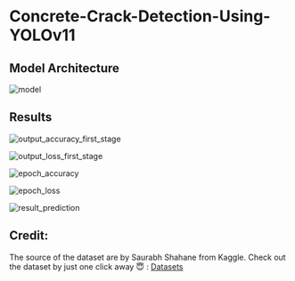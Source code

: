 # Concrete-Crack-Detection-Using-YOLOv11

## **Model Architecture**
![model](https://github.com/user-attachments/assets/6c39c2f0-ad13-47c8-b906-af531eef0a5f)

## **Results**

![output_accuracy_first_stage](https://github.com/user-attachments/assets/fe9b3912-a50a-43dd-8c4d-c531ea62caf9)

![output_loss_first_stage](https://github.com/user-attachments/assets/c3c51045-c1b9-443b-86c1-8e153df2dea1)

![epoch_accuracy](https://github.com/user-attachments/assets/e447d9da-5723-4f38-8d75-fd126bf37ac5)

![epoch_loss](https://github.com/user-attachments/assets/3a239a00-bc50-4c43-9d92-0d70fe1527c5)

![result_prediction](https://github.com/user-attachments/assets/b60d51c5-6be7-419f-ba0d-cc9e0fffb5b7)

## **Credit:**
The source of the dataset are by Saurabh Shahane from Kaggle.
Check out the dataset by just one click away 😇 :   [Datasets](https://www.kaggle.com/datasets/saurabhshahane/ecommerce-text-classification)
